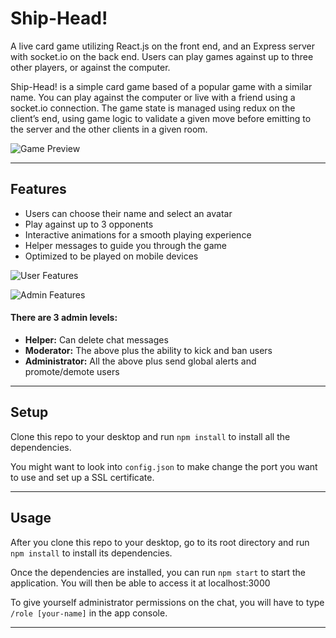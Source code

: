 # Ship-Head!

A live card game utilizing React.js on the front end, and an Express server with socket.io on the back end. Users can play games against up to three other players, or against the computer.

Ship-Head! is a simple card game based of a popular game with a similar name. You can play against the computer or live with a friend using a socket.io connection. The game state is managed using redux on the client’s end, using game logic to validate a given move before emitting to the server and the other clients in a given room.

![Game Preview](https://i.imgur.com/OW8f9td.png)

---

## Features

- Users can choose their name and select an avatar
- Play against up to 3 opponents
- Interactive animations for a smooth playing experience
- Helper messages to guide you through the game
- Optimized to be played on mobile devices

![User Features](https://i.imgur.com/OW8f9td.png)

![Admin Features](https://i.imgur.com/OW8f9td.png)

#### There are 3 admin levels:

- **Helper:** Can delete chat messages
- **Moderator:** The above plus the ability to kick and ban users
- **Administrator:** All the above plus send global alerts and promote/demote users

---

## Setup

Clone this repo to your desktop and run `npm install` to install all the dependencies.

You might want to look into `config.json` to make change the port you want to use and set up a SSL certificate.

---

## Usage

After you clone this repo to your desktop, go to its root directory and run `npm install` to install its dependencies.

Once the dependencies are installed, you can run `npm start` to start the application. You will then be able to access it at localhost:3000

To give yourself administrator permissions on the chat, you will have to type `/role [your-name]` in the app console.

---
